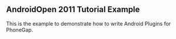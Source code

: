AndroidOpen 2011 Tutorial Example
------------------------------------
This is the example to demonstrate how to write Android Plugins for PhoneGap.

